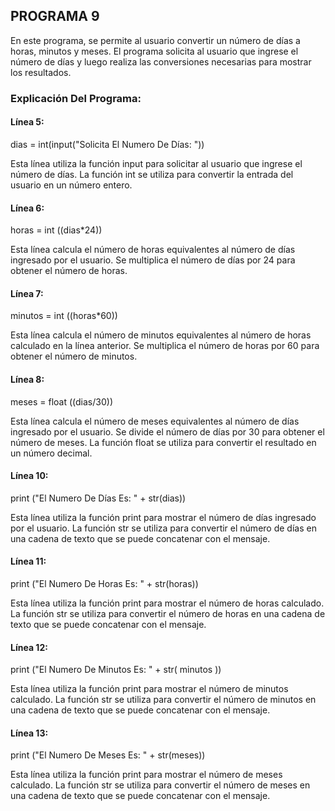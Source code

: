 ## PROGRAMA 9
En este programa, se permite al usuario convertir un número de días a horas, minutos y meses. El programa solicita al usuario que ingrese el número de días y luego realiza las conversiones necesarias para mostrar los resultados.
### Explicación Del Programa:

#### Línea 5:
dias = int(input("Solicita El Numero De Días: "))

Esta línea utiliza la función input para solicitar al usuario que ingrese el número de días. La función int se utiliza para convertir la entrada del usuario en un número entero.

#### Línea 6:
horas = int ((dias*24))

Esta línea calcula el número de horas equivalentes al número de días ingresado por el usuario. Se multiplica el número de días por 24 para obtener el número de horas.

#### Línea 7:
minutos = int ((horas*60))

Esta línea calcula el número de minutos equivalentes al número de horas calculado en la línea anterior. Se multiplica el número de horas por 60 para obtener el número de minutos.

#### Línea 8:
meses = float ((dias/30))

Esta línea calcula el número de meses equivalentes al número de días ingresado por el usuario. Se divide el número de días por 30 para obtener el número de meses. La función float se utiliza para convertir el resultado en un número decimal.

#### Línea 10:
print ("El Numero De Días Es: " + str(dias))

Esta línea utiliza la función print para mostrar el número de días ingresado por el usuario. La función str se utiliza para convertir el número de días en una cadena de texto que se puede concatenar con el mensaje.

#### Línea 11:
print ("El Numero De Horas Es: " + str(horas))

Esta línea utiliza la función print para mostrar el número de horas calculado. La función str se utiliza para convertir el número de horas en una cadena de texto que se puede concatenar con el mensaje.

#### Línea 12:
print ("El Numero De Minutos Es: " + str( minutos ))

Esta línea utiliza la función print para mostrar el número de minutos calculado. La función str se utiliza para convertir el número de minutos en una cadena de texto que se puede concatenar con el mensaje.

#### Línea 13:
print ("El Numero De Meses Es: " + str(meses))

Esta línea utiliza la función print para mostrar el número de meses calculado. La función str se utiliza para convertir el número de meses en una cadena de texto que se puede concatenar con el mensaje.
